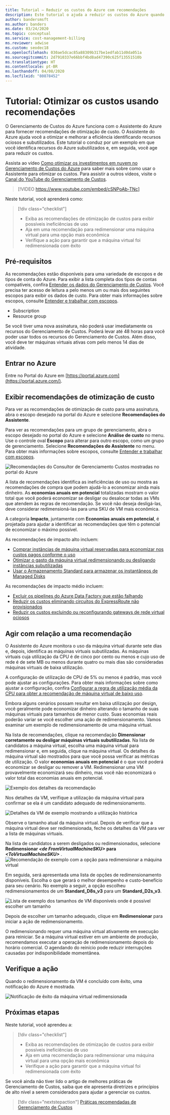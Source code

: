 ```yaml
---
title: Tutorial – Reduzir os custos do Azure com recomendações
description: Este tutorial o ajuda a reduzir os custos do Azure quando você age com base em recomendações de otimização.
author: bandersmsft
ms.author: banders
ms.date: 03/24/2020
ms.topic: conceptual
ms.service: cost-management-billing
ms.reviewer: adwise
ms.custom: seodec18
ms.openlocfilehash: 030ae5dcac85a88309b317be1edfab11d0da051a
ms.sourcegitcommit: 2d7910337e66bbf4bd8ad47390c625f13551510b
ms.translationtype: HT
ms.contentlocale: pt-BR
ms.lasthandoff: 04/08/2020
ms.locfileid: "80878452"
---
```

# <a name="tutorial-optimize-costs-from-recommendations"></a>Tutorial: Otimizar os custos usando recomendações

O Gerenciamento de Custos do Azure funciona com o Assistente do Azure para fornecer recomendações de otimização de custo. O Assistente do Azure ajuda você a otimizar e melhorar a eficiência identificando recursos ociosos e subutilizados. Este tutorial o conduz por um exemplo em que você identifica recursos do Azure subutilizados e, em seguida, você age para reduzir os custos.

Assista ao vídeo [Como otimizar os investimentos em nuvem no Gerenciamento de Custos do Azure](https://www.youtube.com/watch?v=cSNPoAb-TNc) para saber mais sobre como usar o Assistente para otimizar os custos. Para assistir a outros vídeos, visite o [Canal do YouTube do Gerenciamento de Custos](https://www.youtube.com/c/AzureCostManagement).

>[!VIDEO https://www.youtube.com/embed/cSNPoAb-TNc]

Neste tutorial, você aprenderá como:

> [!div class="checklist"]
> * Exiba as recomendações de otimização de custos para exibir possíveis ineficiências de uso
> * Aja em uma recomendação para redimensionar uma máquina virtual para uma opção mais econômica
> * Verifique a ação para garantir que a máquina virtual foi redimensionada com êxito

## <a name="prerequisites"></a>Pré-requisitos
As recomendações estão disponíveis para uma variedade de escopos e de tipos de conta do Azure. Para exibir a lista completa dos tipos de contas compatíveis, confira [Entender os dados do Gerenciamento de Custos](understand-cost-mgt-data.md). Você precisa ter acesso de leitura a pelo menos um ou mais dos seguintes escopos para exibir os dados de custo. Para obter mais informações sobre escopos, consulte [Entender e trabalhar com escopos](understand-work-scopes.md).

- Subscription
- Resource group

Se você tiver uma nova assinatura, não poderá usar imediatamente os recursos do Gerenciamento de Custos. Poderá levar até 48 horas para você poder usar todos os recursos do Gerenciamento de Custos. Além disso, você deve ter máquinas virtuais ativas com pelo menos 14 dias de atividade.

## <a name="sign-in-to-azure"></a>Entrar no Azure
Entre no Portal do Azure em [https://portal.azure.com](https://portal.azure.com/).

## <a name="view-cost-optimization-recommendations"></a>Exibir recomendações de otimização de custo

Para ver as recomendações de otimização de custo para uma assinatura, abra o escopo desejado na portal do Azure e selecione **Recomendações do Assistente**.

Para ver as recomendações para um grupo de gerenciamento, abra o escopo desejado no portal do Azure e selecione **Análise de custo** no menu. Use o controle oval **Escopo** para alterar para outro escopo, como um grupo de gerenciamento. Selecione **Recomendações do Assistente** no menu. Para obter mais informações sobre escopos, consulte [Entender e trabalhar com escopos](understand-work-scopes.md).

![Recomendações do Consultor de Gerenciamento Custos mostradas no portal do Azure](./media/tutorial-acm-opt-recommendations/advisor-recommendations.png)

A lista de recomendações identifica as ineficiências de uso ou mostra as recomendações de compra que podem ajudá-lo a economizar ainda mais dinheiro. As **economias anuais em potencial** totalizadas mostram o valor total que você poderá economizar se desligar ou desalocar todas as VMs que atendem às regras de recomendação. Se você não deseja desligá-las, deve considerar redimensioná-las para uma SKU de VM mais econômica.

A categoria **Impacto**, juntamente com **Economias anuais em potencial**, é projetada para ajudar a identificar as recomendações que têm o potencial de economizar o máximo possível.

As recomendações de impacto alto incluem:
- [Comprar instâncias de máquina virtual reservadas para economizar nos custos pagos conforme o uso](../../advisor/advisor-cost-recommendations.md#buy-reserved-virtual-machine-instances-to-save-money-over-pay-as-you-go-costs)
- [Otimizar o gasto da máquina virtual redimensionando ou desligando instâncias subutilizadas](../../advisor/advisor-cost-recommendations.md#optimize-virtual-machine-spend-by-resizing-or-shutting-down-underutilized-instances)
- [Usar o Armazenamento Standard para armazenar os instantâneos de Managed Disks](../../advisor/advisor-cost-recommendations.md#use-standard-snapshots-for-managed-disks)

As recomendações de impacto médio incluem:
- [Excluir os pipelines do Azure Data Factory que estão falhando](../../advisor/advisor-cost-recommendations.md#delete-azure-data-factory-pipelines-that-are-failing)
- [Reduzir os custos eliminando circuitos do ExpressRoute não provisionados](../../advisor/advisor-cost-recommendations.md#reduce-costs-by-eliminating-unprovisioned-expressroute-circuits)
- [Reduzir os custos excluindo ou reconfigurando gateways de rede virtual ociosos](../../advisor/advisor-cost-recommendations.md#reduce-costs-by-deleting-or-reconfiguring-idle-virtual-network-gateways)

## <a name="act-on-a-recommendation"></a>Agir com relação a uma recomendação

O Assistente do Azure monitora o uso da máquina virtual durante sete dias e, depois, identifica as máquinas virtuais subutilizadas. As máquinas virtuais cuja utilização da CPU é de cinco por cento ou menos e cujo uso de rede é de sete MB ou menos durante quatro ou mais dias são consideradas máquinas virtuais de baixa utilização.

A configuração de utilização de CPU de 5% ou menos é padrão, mas você pode ajustar as configurações. Para obter mais informações sobre como ajustar a configuração, confira [Configurar a regra de utilização média da CPU para obter a recomendação de máquina virtual de baixo uso](../../advisor/advisor-get-started.md#configure-low-usage-vm-recommendation).

Embora alguns cenários possam resultar em baixa utilização por design, você geralmente pode economizar dinheiro alterando o tamanho de suas máquinas virtuais para tamanhos de menor custo. Suas economias reais poderão variar se você escolher uma ação de redimensionamento. Vamos examinar um exemplo de redimensionamento de uma máquina virtual.

Na lista de recomendações, clique na recomendação **Dimensionar corretamente ou desligar máquinas virtuais subutilizadas**. Na lista de candidatos a máquina virtual, escolha uma máquina virtual para redimensionar e, em seguida, clique na máquina virtual. Os detalhes da máquina virtual são mostrados para que você possa verificar as métricas de utilização. O valor **economias anuais em potencial** é o que você poderá economizar se desligar ou remover a VM. Redimensionar uma VM provavelmente economizará seu dinheiro, mas você não economizará o valor total das economias anuais em potencial.

![Exemplo dos detalhes da recomendação](./media/tutorial-acm-opt-recommendations/recommendation-details.png)

Nos detalhes da VM, verifique a utilização da máquina virtual para confirmar se ela é um candidato adequado de redimensionamento.

![Detalhes da VM de exemplo mostrando a utilização histórica](./media/tutorial-acm-opt-recommendations/vm-details.png)

Observe o tamanho atual da máquina virtual. Depois de verificar que a máquina virtual deve ser redimensionada, feche os detalhes da VM para ver a lista de máquinas virtuais.

Na lista de candidatos a serem desligados ou redimensionados, selecione **Redimensionar _&lt;de FromVirtualMachineSKU&gt;_ para _&lt;ToVirtualMachineSKU&gt;_** .
![Recomendação de exemplo com a opção para redimensionar a máquina virtual](./media/tutorial-acm-opt-recommendations/resize-vm.png)

Em seguida, será apresentada uma lista de opções de redimensionamento disponíveis. Escolha o que gerará o melhor desempenho e custo-benefício para seu cenário. No exemplo a seguir, a opção escolheu redimensionamentos de um **Standard_D8s_v3** para um **Standard_D2s_v3**.

![Lista de exemplo dos tamanhos de VM disponíveis onde é possível escolher um tamanho](./media/tutorial-acm-opt-recommendations/choose-size.png)

Depois de escolher um tamanho adequado, clique em **Redimensionar** para iniciar a ação de redimensionamento.

O redimensionando requer uma máquina virtual ativamente em execução para reiniciar. Se a máquina virtual estiver em um ambiente de produção, recomendamos executar a operação de redimensionamento depois do horário comercial. O agendando do reinício pode reduzir interrupções causadas por indisponibilidade momentânea.

## <a name="verify-the-action"></a>Verifique a ação

Quando o redimensionamento da VM é concluído com êxito, uma notificação do Azure é mostrada.

![Notificação de êxito da máquina virtual redimensionada](./media/tutorial-acm-opt-recommendations/resized-notification.png)

## <a name="next-steps"></a>Próximas etapas

Neste tutorial, você aprendeu a:

> [!div class="checklist"]
> * Exiba as recomendações de otimização de custos para exibir possíveis ineficiências de uso
> * Aja em uma recomendação para redimensionar uma máquina virtual para uma opção mais econômica
> * Verifique a ação para garantir que a máquina virtual foi redimensionada com êxito

Se você ainda não tiver lido o artigo de melhores práticas de Gerenciamento de Custos, saiba que ele apresenta diretrizes e princípios de alto nível a serem considerados para ajudar a gerenciar os custos.

> [!div class="nextstepaction"]
> [Práticas recomendadas de Gerenciamento de Custos](cost-mgt-best-practices.md)
